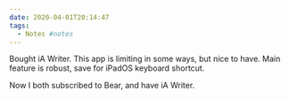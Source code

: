 ```yaml
---
date: 2020-04-01T20:14:47
tags:
  - Notes #notes
---
```


Bought iA Writer. This app is limiting in some ways, but nice to have. Main feature is robust, save for iPadOS keyboard shortcut.

Now I both subscribed to Bear, and have iA Writer.
